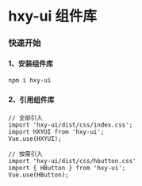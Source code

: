 # hxy-ui 组件库

### 快速开始

#### 1、安装组件库
```bash
npm i hxy-ui
```
#### 2、引用组件库
```jabascript
// 全部引入
import 'hxy-ui/dist/css/index.css';
import HXYUI from 'hxy-ui';
Vue.use(HXYUI);

// 按需引入
import 'hxy-ui/dist/css/hbutton.css'
import { HButton } from 'hxy-ui';
Vue.use(HButton);
```